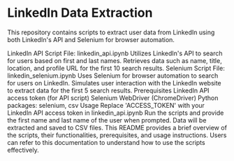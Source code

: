 # LinkedIn Data Extraction
This repository contains scripts to extract user data from LinkedIn using both LinkedIn's API and Selenium for browser automation.

LinkedIn API Script
File: linkedin_api.ipynb
Utilizes LinkedIn's API to search for users based on first and last names.
Retrieves data such as name, title, location, and profile URL for the first 10 search results.
Selenium Script
File: linkedin_selenium.ipynb
Uses Selenium for browser automation to search for users on LinkedIn.
Simulates user interaction with the LinkedIn website to extract data for the first 5 search results.
Prerequisites
LinkedIn API access token (for API script)
Selenium WebDriver (ChromeDriver)
Python packages: selenium, csv
Usage
Replace 'ACCESS_TOKEN' with your LinkedIn API access token in linkedin_api.ipynb
Run the scripts and provide the first name and last name of the user when prompted.
Data will be extracted and saved to CSV files.
This README provides a brief overview of the scripts, their functionalities, prerequisites, and usage instructions. Users can refer to this documentation to understand how to use the scripts effectively.
